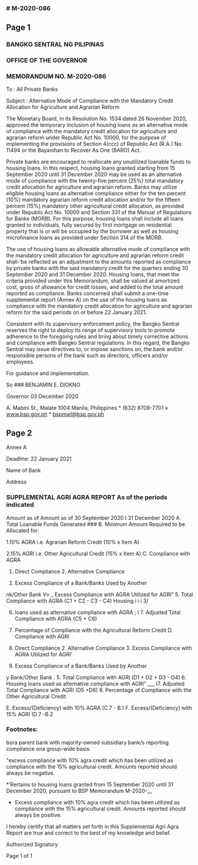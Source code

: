 ### # M-2020-086

## Page 1

### BANGKO SENTRAL NG PILIPINAS

### OFFICE OF THE GOVERNOR

### MEMORANDUM NO. M-2020-086

To : All Private Banks

Subject : Alternative Mode of Compliance with the Mandatory Credit Allocation for Agriculture and Agrarian Reform

The Monetary Board, in its Resolution No. 1534 dated 26 November 2020, approved the temporary inclusion of housing loans as an alternative mode of compliance with the mandatory credit allocation for agriculture and agrarian reform under Republic Act No. 10000, for the purpose of implementing the provisions of Section 4(ccc) of Republic Act (R.A.) No. 11494 or the Bayanihan to Recover As One (BARO) Act.

Private banks are encouraged to reallocate any unutilized loanable funds to housing loans. In this respect, housing loans granted starting from 15 September 2020 until 31 December 2020 may be used as an alternative mode of compliance with the twenty-five percent (25%) total mandatory credit allocation for agriculture and agrarian reform. Banks may utilize eligible housing loans as alternative compliance either for the ten percent (10%) mandatory agrarian reform credit allocation and/or for the fifteen percent (15%) mandatory other agricultural credit allocation, as provided under Republic Act No. 10000 and Section 331 of the Manual of Regulations for Banks (MORB). For this purpose, housing loans shall include all loans granted to individuals, fully secured by first mortgage on residential property that is or will be occupied by the borrower as well as housing microfinance loans as provided under Section 314 of the MORB.

The use of housing loans as allowable alternative mode of compliance with the mandatory credit allocation for agriculture and agrarian reform credit shall-‘be reflected as an adjustment to the amounts reported as compliance by private banks with the said mandatory credit for the quarters ending 30 September 2020 and 31 December 2020. Housing loans, that meet the criteria provided under this Memorandum, shall be valued at amortized cost, gross of allowance for credit losses, and added to the total amount reported as compliance. Banks concerned shall submit a one-time supplemental report (Annex A) on the use of the housing loans as compliance with the mandatory credit allocation for agriculture and agrarian reform for the said periods on or before 22 January 2021.

Consistent with its supervisory enforcement policy, the Bangko Sentral reserves the right to deploy its range of supervisory tools to promote adherence to the foregoing rules and bring about timely corrective actions and compliance with Bangko Sentral regulations. In this regard, the Bangko Sentral may issue directives to, or impose sanctions on, the bank and/or responsible persons of the bank such as directors, officers and/or employees.

For guidance and implementation.

So ### BENJAMIN E. DIOKNO

Governor 03 December 2020

A. Mabini St., Malate 1004 Manila, Philippines * (632) 8708-7701 « www.bsp.gov.ph * bspmail@bsp.gov.ph

## Page 2

Annex A

Deadline: 22 January 2021

Name of Bank

Address

### SUPPLEMENTAL AGRI AGRA REPORT As of the periods indicated

Amount as of Amount as of 30 September 2020 I 31 December 2020 A. Total Loanable Funds Generated ### B. Minimum Amount Required to be Allocated for:

1.10% AGRA i.e. Agrarian Reform Credit (10% x Item A)

2.15% AGRI i.e. Other Agricultural Credit (15% x Item A) C. Compliance with AGRA

1. Direct Compliance 2. Alternative Compliance

3. Excess Compliance of a Bank/Banks Used by Another

nk/Other Bank Vv _ Excess Compliance with AGRA Utilized for AGRI” 5. Total Compliance with AGRA (C1 + C2 - C3 - C4) Housing i i i 3/

>

6. loans used as alternative compliance with AGRA ; I 7. Adjusted Total Compliance with AGRA (C5 + C6)

8. Percentage of Compliance with the Agricultural Reform Credit D. Compliance with AGRI

1. Direct Compliance 2. Alternative Compliance 3. Excess Compliance with AGRA Utilized for AGRI’

4. Excess Compliance of a Bank/Banks Used by Another

y Bank/Other Bank . 5. Total Compliance with AGRI (D1 + D2 + D3 - D4) 6. Housing loans used as alternative compliance with AGRI” ___ I7. Adjusted Total Compliance with AGRI (D5 +D6) 8. Percentage of Compliance with the Other Agricultural Credit

E. Excess/(Deficiency) with 10% AGRA (C.7 - B.1 F. Excess/(Deficiency) with 15% AGRI (D.7 -B.2

### Footnotes:

bora parent bank with majority-owned subsidiary bank/s reporting compliance ona group-wide basis.

"excess compliance with 10% agra credit which has been utilized as compliance with the 15% agricultural credit. Amounts reported should always be negative.

*’Rertains to housing loans granted from 15 September 2020 until 31 December 2020, pursuant to BSP Memorandum M-2020-__

* Excess compliance with 10% agra credit which has been utilized as compliance with the 15% agricultural credit. Amounts reported should always be positive.

I hereby certify that all matters set forth in this Supplemental Agri Agra Report are true and correct to the best of my knowledge and belief.

Authorized Signatory

Page 1 of 1 